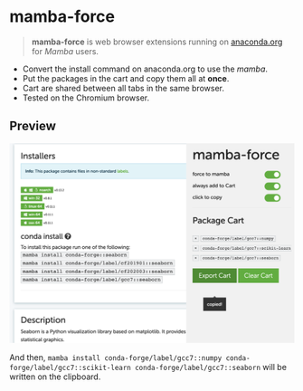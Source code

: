 # mamba-force

> **mamba-force** is web browser extensions running on [anaconda.org](https://anaconda.org/) for *Mamba* users.
- Convert the install command on anaconda.org to use the *mamba*.
- Put the packages in the cart and copy them all at **once**.
- Cart are shared between all tabs in the same browser.
- Tested on the Chromium browser.

## Preview

![](./doc/example.png)

And then, `mamba install conda-forge/label/gcc7::numpy conda-forge/label/gcc7::scikit-learn conda-forge/label/gcc7::seaborn` will be written on the clipboard.